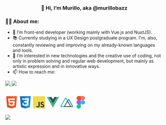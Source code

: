 <h3 align=center>👋 Hi, I’m Murillo, aka @murillobazz</h3>

### 🙋‍♂️ About me:

  - 💞️ I’m front-end developer (working mainly with Vue.js and NuxtJS).
  - 📚 Currently studying in a UX Design postgraduate program. I'm, also, constantly reviewing and improving on my already-known languages and tools. 
  - 👀 I’m interested in new technologies and the creative use of coding, not only in problem solving and regular web development, but mainly as artistic expression and in innovative ways.
  - 📫 How to reach me:
  
<div>
  <a href="https://www.linkedin.com/in/murillobazilio/"> <img src="https://img.shields.io/badge/LinkedIn-0077B5?style=for-the-badge&logo=linkedin&logoColor=white"> </a>
    <a href="mailto:murillobazilio@gmail.com"> <img src="https://img.shields.io/badge/Gmail-D14836?style=for-the-badge&logo=gmail&logoColor=white"> </a>
</div>

##


<div>
  <img height=40em width=40em src="https://raw.githubusercontent.com/devicons/devicon/master/icons/html5/html5-original.svg">
  <img height=40em width=40em src="https://raw.githubusercontent.com/devicons/devicon/master/icons/css3/css3-original.svg">
  <img height=40em width=40em src="https://raw.githubusercontent.com/devicons/devicon/master/icons/javascript/javascript-original.svg">
  <img height=40em width=40em src="https://raw.githubusercontent.com/devicons/devicon/master/icons/vuejs/vuejs-original.svg">
  <img height=40em width=40em src="https://raw.githubusercontent.com/devicons/devicon/master/icons/nuxtjs/nuxtjs-original.svg">
  <img height=40em width=40em src="https://raw.githubusercontent.com/devicons/devicon/master/icons/figma/figma-original.svg">
</div>
<br>
<div>
  <a href="https://www.linkedin.com/in/murillobazilio/">
  <img height=180em src="https://github-readme-stats.vercel.app/api/top-langs/?username=murillobazz&theme=tokyonight&border_radius=15px&layout=compact">
</div>
  
  
